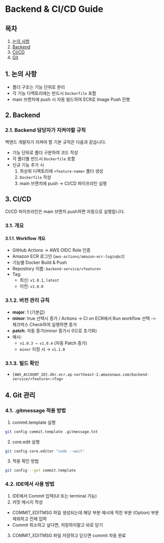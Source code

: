 # Backend & CI/CD Guide

## 목차

1. [논의 사항](#논의-사항)
2. [Backend](#backend)
3. [CI/CD](#cicd)
4. [Git](#git)

## 1. 논의 사항

- 폴더 구조는 기능 단위로 분리
- 각 기능 디렉토리에는 반드시 `Dockerfile` 포함
- main 브랜치에 push 시 자동 빌드하여 ECR로 Image Push 진행

## 2. Backend

### 2.1. Backend 담당자가 지켜야할 규칙

백엔드 개발자가 지켜야 할 기본 규칙은 다음과 같습니다.

- 기능 단위로 폴더 구분하여 코드 작성
- 각 폴더별 반드시 `Dockerfile` 포함
- 신규 기능 추가 시
  1. 최상위 디렉토리에 `<feature-name>` 폴더 생성
  2. `Dockerfile` 작성
  3. main 브랜치에 push → CI/CD 파이프라인 실행

## 3. CI/CD

CI/CD 파이프라인은 main 브랜치 push하면 자동으로 실행됩니다.

### 3.1. 개요

#### 3.1.1. Workflow 개요

- GitHub Actions → AWS OIDC Role 인증
- Amazon ECR 로그인 (`aws-actions/amazon-ecr-login@v2`)
- 기능별 Docker Build & Push
- Repository 이름: `backend-service/<feature>`
- Tag:
  - 최신: `v1.0.1`, `latest`
  - 이전: `v1.0.0`

### 3.1.2. 버전 관리 규칙

- **major**: 1 (기본값)
- **minor**: true 선택시 증가 / Actions -> CI on ECR에서 Run workflow 선택 -> 체크박스 Check하여 실행하면 증가
- **patch**: 자동 증가(minor 증가시 0으로 초기화)
- 예시:
  - `v1.0.3 → v1.0.4` (자동 Patch 증가)
  - `minor` 지정 시 → `v1.1.0`

### 3.1.3. 빌드 확인

- `{AWS_ACCOUNT_ID}.dkr.ecr.ap-northeast-2.amazonaws.com/backend-service/<feature>:<Tag>`

## 4. Git 관리

### 4.1. .gitmessage 적용 방법

1. commit.template 실행

```bash
git config commit.template .gitmessage.txt
```

2. core.edit 실헹

```bash
git config core.editor "code --wait"
```

3. 적용 확인 방법

```bash
git config --get commit.template
```

### 4.2. IDE에서 사용 방법

1. IDE에서 Commit 입력(UI 또는 terminal 가능)
2. 커밋 메시지 작성

- COMMIT_EDITMSG 파일 생성되는데 해당 부분 예시에 적힌 부분 (Option) 부분 제외하고 전체 입력
- Commit 취소하고 싶다면, 저장하지말고 바로 닫기

3. COMMIT_EDITMSG 파일 저장하고 닫으면 commit 자동 완료
